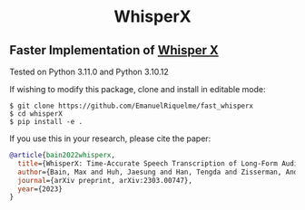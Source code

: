 <h1 align="center">WhisperX</h1>

## Faster Implementation of [Whisper X](https://github.com/m-bain/whisperX/tree/main)

Tested on Python 3.11.0 and Python 3.10.12 

If wishing to modify this package, clone and install in editable mode:
```
$ git clone https://github.com/EmanuelRiquelme/fast_whisperx
$ cd whisperX
$ pip install -e .
```


If you use this in your research, please cite the paper:

```bibtex
@article{bain2022whisperx,
  title={WhisperX: Time-Accurate Speech Transcription of Long-Form Audio},
  author={Bain, Max and Huh, Jaesung and Han, Tengda and Zisserman, Andrew},
  journal={arXiv preprint, arXiv:2303.00747},
  year={2023}
}
```
